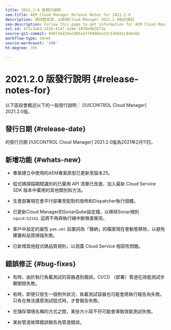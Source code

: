 ```yaml
---
title: 2021.2.0 版發行說明
seo-title: AEM Cloud Manager Release Notes for 2021.2.0
description: 請詳閱本頁，以取得Cloud Manager 2021.2.0版的資訊
seo-description: Follow this page to get information for AEM Cloud Manager Release 2021.2.0
exl-id: 4f3c3a63-141b-414f-a24e-1870e985873a
source-git-commit: 9d0f4dd29e2d05ab3f6900ee23c536b91c849e65
workflow-type: tm+mt
source-wordcount: '240'
ht-degree: 35%

---
```


# 2021.2.0 版發行說明 {#release-notes-for}

以下區段會概述以下的一般發行說明： [!UICONTROL Cloud Manager] 2021.2.0版。

## 發行日期 {#release-date}

的發行日期 [!UICONTROL Cloud Manager] 2021.2.0版為2021年2月11日。

## 新增功能 {#whats-new}

* 專案建立中使用的AEM專案原型已更新至版本25。

* 程式碼掃描期間識別的已棄用 API 清單已改進，加入最新 Cloud Service SDK 版本中棄用的其他類別和方法。

* 生產部署現在會平行部署至配對的發佈和Dispatcher執行個體。

* 已更新Cloud Manager的SonarQube設定檔，以移除Sonar規則 `squid:S2142`. 這將不再與執行緒中斷檢查衝突。

* 客戶中設定的屬性 `pom.xml` 前置詞為「聲納」的檔案現在會動態移除，以避免建置和品質掃描失敗。

* 已新增其他程式碼品質規則，以涵蓋 Cloud Service 相容性問題。

## 錯誤修正 {#bug-fixes}

* 有時，由於執行負載測試的容器遇到錯誤，CI/CD （部署）管道在效能測試步驟期間失敗。

* 有時，即使只發生一個例外狀況，負載測試容器也可能會將執行報告為失敗。 只有在無法還原測試程式時，才會報告失敗。

* 在儲存環境名稱的方式之間，某些大小寫不符可能會導致效能測試失敗。

* 某些管道故障錯誤報告為管道錯誤。

